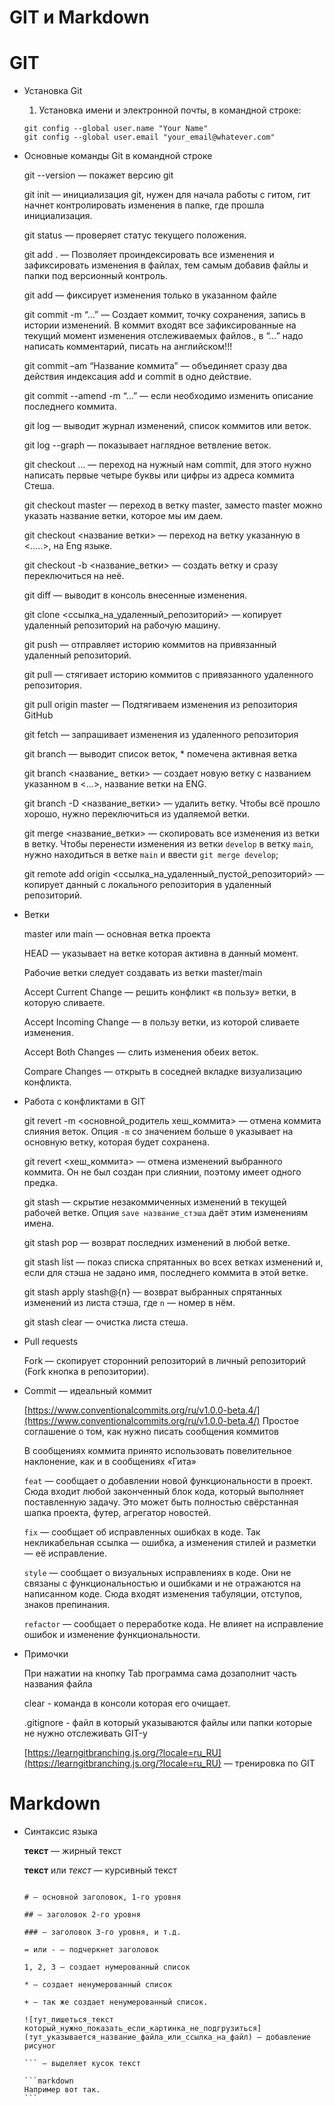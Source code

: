 # GIT и Markdown

# GIT

- Установка Git
    1. Установка имени и электронной почты, в командной строке: 
    
    ```
    git config --global user.name "Your Name"
    git config --global user.email "your_email@whatever.com"
    ```
    
- Основные команды Git в командной строке
    
    git --version — покажет версию git
    
    git init — инициализация git, нужен для начала работы с гитом, гит начнет контролировать изменения в папке, где прошла инициализация. 
    
    git status — проверяет статус текущего положения.
    
    git add . — Позволяет проиндексировать все изменения и зафиксировать изменения в файлах, тем самым добавив файлы и папки под версионный контроль. 
    
    git add <file> — фиксирует изменения только в указанном файле <file>
    
    git commit -m “…” — Создает коммит, точку сохранения, запись в истории изменений. В коммит входят все зафиксированные на текущий момент изменения отслеживаемых файлов., в “…” надо написать комментарий, писать на английском!!!
    
    git commit –am “Название коммита” — объединяет сразу два действия индексация add и commit в одно действие.   
    
    git commit --amend -m “…” — если необходимо изменить описание последнего коммита.
    
    git log — выводит журнал изменений, список коммитов или веток.
    
    git log --graph — показывает наглядное ветвление веток. 
    
    git checkout … — переход на нужный нам commit, для этого нужно написать первые четыре буквы или цифры из адреса коммита Cтеша.
    
    git checkout master — переход в ветку master, заместо master можно указать название ветки, которое мы им даем.
    
    git checkout <название ветки> — переход на ветку указанную в <…..>, на Eng языке.
    
    git checkout -b <название_ветки> — создать ветку и сразу переключиться на неё.
    
    git diff — выводит в консоль внесенные изменения.
    
    git clone <ссылка_на_удаленный_репозиторий> — копирует удаленный репозиторий на рабочую машину.
    
    git push — отправляет историю коммитов на привязанный удаленный репозиторий.
    
    git pull — стягивает историю коммитов с привязанного удаленного репозитория.
    
    git pull origin master — Подтягиваем изменения из репозитория GitHub
    
    git fetch — запрашивает изменения из удаленного репозитория
    
    git branch — выводит список веток, * помечена активная ветка
    
    git branch <название_ ветки> — создает новую ветку с названием указанном в <…>, название ветки на ENG.
    
    git branch -D <название_ветки> — удалить ветку. Чтобы всё прошло хорошо, нужно переключиться из удаляемой ветки.
    
    git merge <название_ветки> — скопировать все изменения из ветки в ветку. Чтобы перенести изменения из ветки `develop` в ветку `main`, нужно находиться в ветке `main` и ввести `git merge develop`;
    
    git remote add origin <ссылка_на_удаленный_пустой_репозиторий> — копирует данный с локального репозитория в удаленный репозиторий.
    
- Ветки
    
    master или main — основная ветка проекта
    
    HEAD — указывает на веткe которая активна в данный момент.
    
    Рабочие ветки следует создавать из ветки master/main
    
    Accept Current Change — решить конфликт «в пользу» ветки, в которую сливаете.
    
    Accept Incoming Change — в пользу ветки, из которой сливаете изменения.
    
    Accept Both Changes — слить изменения обеих веток.
    
    Compare Changes — открыть в соседней вкладке визуализацию конфликта.
    
- Работа с конфликтами в GIT
    
    git revert -m <основной_родитель хеш_коммита> — отмена коммита слияния веток. Опция `-m` со значением больше `0` указывает на основную ветку, которая будет сохранена.
    
    git revert <хеш_коммита> — отмена изменений выбранного коммита. Он не был создан при слиянии, поэтому имеет одного предка.
    
    git stash — скрытие незакоммиченных изменений в текущей рабочей ветке. Опция `save название_стэша` даёт этим изменениям имена.
    
    git stash pop — возврат последних изменений в любой ветке.
    
    git stash list — показ списка спрятанных во всех ветках изменений и, если для стэша не задано имя, последнего коммита в этой ветке.
    
    git stash apply stash@{n} — возврат выбранных спрятанных изменений из листа стэша, где `n` — номер в нём.
    
     git stash clear — очистка листа стеша.
    
- Pull requests
    
    Fork — скопирует сторонний репозиторий в личный репозиторий (Fork кнопка в репозитории).
    
- Commit — идеальный коммит
    
    [https://www.conventionalcommits.org/ru/v1.0.0-beta.4/](https://www.conventionalcommits.org/ru/v1.0.0-beta.4/) Простое соглашение о том, как нужно писать сообщения коммитов
    
    В сообщениях коммита принято использовать повелительное наклонение, как и в сообщениях «Гита»
    
    `feat` — сообщает о добавлении новой функциональности в проект. Сюда входит любой законченный блок кода, который выполняет поставленную задачу. Это может быть полностью свёрстанная шапка проекта, футер, агрегатор новостей.
    
    `fix` — сообщает об исправленных ошибках в коде. Так некликабельная ссылка — ошибка, а изменения стилей и разметки — её исправление.
    
    `style` — сообщает о визуальных исправлениях в коде. Они не связаны с функциональностью и ошибками и не отражаются на написанном коде. Сюда входят изменения табуляции, отступов, знаков препинания.
    
    `refactor` — сообщает о переработке кода. Не влияет на исправление ошибок и изменение функциональности.
    
- Примочки
    
    При нажатии на кнопку Tab программа сама дозаполнит часть названия файла
    
    clear - команда в консоли которая его очищает.
    
    .gitignore - файл в который указываются файлы или папки которые не нужно отслеживать GIT-у 
    
    [https://learngitbranching.js.org/?locale=ru_RU](https://learngitbranching.js.org/?locale=ru_RU) — тренировка по GIT 
    

# Markdown

- Синтаксис языка
    
    ****текст**** — жирный текст
    
    **текст** или _*текст*_ — курсивный текст
    
    ~~~~текст~~~~ -- зачеркнутый текст 
    
    # — основной заголовок, 1-го уровня
    
    ## — заголовок 2-го уровня
    
    ### — заголовок 3-го уровня, и т.д.
    
    = или - — подчеркнет заголовок
    
    1, 2, 3 — создает нумерованный список
    
    * — создает ненумерованный список
    
    + — так же создает ненумерованный список. 
    
    ![тут_пишеться_текст который_нужно_показать_если_картинка_не_подгрузиться](тут_указывается_название_файла_или_ссылка_на_файл) — добавление рисуноr
    
    ``` — выделяет кусок текст
    
    ```markdown
    Например вот так. 
    ```